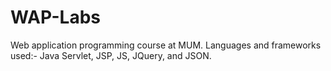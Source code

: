 # WAP-Labs
Web application programming course at MUM. Languages and frameworks used:- Java Servlet, JSP, JS, JQuery, and JSON.
